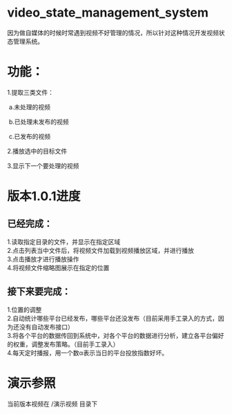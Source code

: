 # video_state_management_system
因为做自媒体的时候时常遇到视频不好管理的情况，所以针对这种情况开发视频状态管理系统。

# 功能：

1.提取三类文件：

​	a.未处理的视频

​	b.已处理未发布的视频

​	c.已发布的视频

2.播放选中的目标文件

3.显示下一个要处理的视频

# 版本1.0.1进度
## 已经完成：
1.读取指定目录的文件，并显示在指定区域     
2.点击列表当中文件后，将视频文件加载到视频播放区域，并进行播放    
3.点击播放才进行播放操作    
4.将视频文件缩略图展示在指定的位置    
## 接下来要完成：
1.位置的调整  
2.自动统计哪些平台已经发布，哪些平台还没发布（目前采用手工录入的方式，因为还没有自动发布接口）  
3.将各个平台的数据传回到系统中，对各个平台的数据进行分析，建立各平台偏好的权重，调整发布策略。（目前手工录入）  
4.每天定时播报，用一个数α表示当日的平台投放指数好坏。  

# 演示参照
当前版本视频在 /演示视频 目录下

